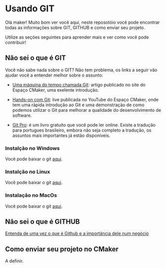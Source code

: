 # Usando GIT

Olá maker! Muito bom ver você aqui, neste reposotóio você pode encontrar todas as informações sobre GIT, GITHUB e como enviar seu projeto.

Utilize as seções seguintes para aprender mais e ver como você pode contribuir!

## Não sei o que é GIT

Você não sabe nada sobre o GIT? Não tem problema, os links a seguir vão ajudar você a entender melhor sobre o assunto:

- [Uma máquina do tempo chamada Git](http://cmaker.com.br/uma-maquina-do-tempo-chamada-git/): artigo publicado no site do Espaço CMaker, uma exelente introdução.

- [Hands-on com Git](https://www.youtube.com/watch?v=T3bjVrU3WcI): live publicada no YouTube do Espaço CMaker, onde tem uma rápida introdução ao Git e uma demonstração de como podemos utilizar o Git para melhorar a qualidade do desenvolvimento de software.

- [Git Pro](https://git-scm.com/book/pt-br/v2): é um livro gratuito que você pode ler online. Existe a tradução para portugues brasileiro, embora não seja completo a tradução, os assuntos mais importantes já estão disponíveis.

### Instalção no Windows

Você pode baixar o git [aqui](https://git-scm.com/download/win).

### Instalção no Linux

Você pode baixar o git [aqui](https://git-scm.com/download/linux).

### Instalação no MacOs

Você pode baixar o git [aqui](https://git-scm.com/download/mac).

## Não sei o que é GITHUB

[Entenda de uma vez o que é Github e a importância dele num negócio
](https://rockcontent.com/br/blog/o-que-e-github/)

## Como enviar seu projeto no CMaker

A definir.